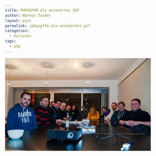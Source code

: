 ```yaml
---
title: PHPUGFFM als animiertes GIF
author: Markus Tacker
layout: post
permalink: /phpugffm-als-animiertes-gif
categories:
  - Kurioses
tags:
  - php
---
```

[<img src="/uploads/2013/01/phpugffm-2013-01-18.gif" alt="" title="PHPUGFFM als animiertes GIF" width="478" class="alignnone size-full wp-image-374" />][1]

 [1]: /uploads/2013/01/phpugffm-2013-01-18.gif
